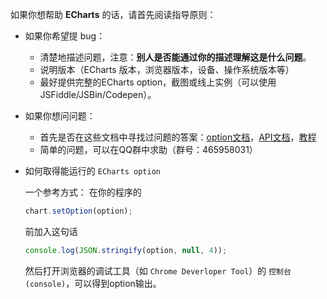 如果你想帮助 **ECharts** 的话，请首先阅读指导原则：

- 如果你希望提 bug：

  - 清楚地描述问题，注意：**别人是否能通过你的描述理解这是什么问题**。
  - 说明版本（ECharts 版本，浏览器版本，设备、操作系统版本等）
  - 最好提供完整的ECharts option，截图或线上实例（可以使用JSFiddle/JSBin/Codepen）。

- 如果你想问问题：

  - 首先是否在这些文档中寻找过问题的答案：[option文档](http://echarts.baidu.com/option.html)，[API文档](http://echarts.baidu.com/api.html)，[教程](http://echarts.baidu.com/tutorial.html)
  - 简单的问题，可以在QQ群中求助（群号：465958031）

- 如何取得能运行的 `ECharts option`

  一个参考方式：
  在你的程序的
  ```javascript
  chart.setOption(option);
  ```
  前加入这句话
  ```javascript
  console.log(JSON.stringify(option, null, 4));
  ```

  然后打开浏览器的调试工具（如 `Chrome Deverloper Tool`）的 `控制台(console)`，可以得到option输出。

